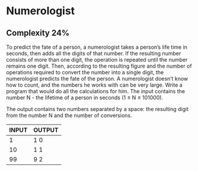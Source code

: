 # Numerologist
## Complexity 24%

To predict the fate of a person, a numerologist takes a person’s life time in seconds, then adds all the digits of that number. If the resulting number consists of more than one digit, the operation is repeated until the number remains one digit. Then, according to the resulting figure and the number of operations required to convert the number into a single digit, the numerologist predicts the fate of the person. A numerologist doesn’t know how to count, and the numbers he works with can be very large. Write a program that would do all the calculations for him.
The input contains the number N - the lifetime of a person in seconds (1 ≤ N ≤ 101000).

The output contains two numbers separated by a space: the resulting digit from the number N and the number of conversions.

| INPUT  | OUTPUT|
|--------|-------|
| 1      | 1 0   |
| 10	 | 1 1   |
| 99	 | 9 2   |
